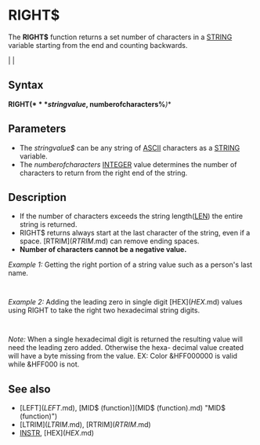 # RIGHT$

The **RIGHT$** function returns a set number of characters in a [STRING](STRING.md) variable starting from the end and counting backwards.

  

|  |

## Syntax

**RIGHT$(***stringvalue$, numberofcharacters%***)**
  

## Parameters

* The *stringvalue$* can be any string of [ASCII](ASCII.md) characters as a [STRING](STRING.md) variable.
* The *numberofcharacters* [INTEGER](INTEGER.md) value determines the number of characters to return from the right end of the string.

  

## Description

* If the number of characters exceeds the string length([LEN](LEN.md)) the entire string is returned.
* RIGHT$ returns always start at the last character of the string, even if a space. [RTRIM$](RTRIM$.md) can remove ending spaces.
* **Number of characters cannot be a negative value.**

  

*Example 1:* Getting the right portion of a string value such as a person's last name.

``` name$ = "Tom Williams"  Last$ = RIGHT$(name$, [LEN](LEN.md)(name$) - [INSTR](INSTR.md)(name$, " ")) 'subtract space position from string length  [PRINT](PRINT.md) Last$  
```

``` Williams  
```

  

*Example 2:* Adding the leading zero in single digit [HEX$](HEX$.md) values using RIGHT to take the right two hexadecimal string digits.

``` [SCREEN](SCREEN.md) [_NEWIMAGE](_NEWIMAGE.md)(640, 480, 32) '32 bit screen modes ONLY! red = 255 green = 0 blue = 128  Color32 red, green, blue [PRINT](PRINT.md) "Colored text"  [SUB](SUB.md) Color32 (R, G, B) R = R [AND](AND.md) "AND (boolean)") [&H](&H.md)FF: G = G [AND](AND.md) "AND (boolean)") [&H](&H.md)FF: B = B [AND](AND.md) "AND (boolean)") [&H](&H.md)FF '    limit values to 0 to 255 hexadecimal$ = "[&H](&H.md)FF" + RIGHT$("0" + [HEX$](HEX$.md)(R), 2) + RIGHT$("0" + [HEX$](HEX$.md)(G), 2) + RIGHT$("0" + [HEX$](HEX$.md)(B), 2) [PRINT](PRINT.md) hexadecimal$ [COLOR](COLOR.md) [VAL](VAL.md)(hexadecimal$) [END SUB](END SUB.md)  
```

``` **&HFFFF0080** **Colored text** 
```

*Note:* When a single hexadecimal digit is returned the resulting value will need the leading zero added. Otherwise the hexa- decimal value created will have a byte missing from the value. EX: Color &HFF000000 is valid while &HFF000 is not.
  

## See also

* [LEFT$](LEFT$.md), [MID$ (function)](MID$ (function).md) "MID$ (function)")
* [LTRIM$](LTRIM$.md), [RTRIM$](RTRIM$.md)
* [INSTR](INSTR.md), [HEX$](HEX$.md)

  
